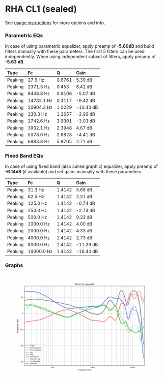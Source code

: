 # RHA CL1 (sealed)
See [usage instructions](https://github.com/jaakkopasanen/AutoEq#usage) for more options and info.

### Parametric EQs
In case of using parametric equalizer, apply preamp of **-5.60dB** and build filters manually
with these parameters. The first 5 filters can be used independently.
When using independent subset of filters, apply preamp of **-5.63 dB**.

| Type    | Fc         |      Q | Gain      |
|:--------|:-----------|:-------|:----------|
| Peaking | 27.6 Hz    | 0.6761 | 5.39 dB   |
| Peaking | 2371.3 Hz  | 0.453  | 6.41 dB   |
| Peaking | 8448.8 Hz  | 0.6106 | -5.07 dB  |
| Peaking | 14732.1 Hz | 0.3117 | -9.42 dB  |
| Peaking | 20904.3 Hz | 1.0229 | -10.43 dB |
| Peaking | 230.3 Hz   | 1.2657 | -2.96 dB  |
| Peaking | 2742.6 Hz  | 3.9301 | -3.03 dB  |
| Peaking | 3932.1 Hz  | 2.3948 | 4.67 dB   |
| Peaking | 5078.0 Hz  | 2.6828 | -4.41 dB  |
| Peaking | 6883.8 Hz  | 5.8705 | 2.71 dB   |

### Fixed Band EQs
In case of using fixed band (also called graphic) equalizer, apply preamp of **-6.14dB**
(if available) and set gains manually with these parameters.

| Type    | Fc         |      Q | Gain      |
|:--------|:-----------|:-------|:----------|
| Peaking | 31.3 Hz    | 1.4142 | 5.66 dB   |
| Peaking | 62.5 Hz    | 1.4142 | 2.31 dB   |
| Peaking | 125.0 Hz   | 1.4142 | -0.74 dB  |
| Peaking | 250.0 Hz   | 1.4142 | -2.73 dB  |
| Peaking | 500.0 Hz   | 1.4142 | 0.33 dB   |
| Peaking | 1000.0 Hz  | 1.4142 | 4.00 dB   |
| Peaking | 2000.0 Hz  | 1.4142 | 4.33 dB   |
| Peaking | 4000.0 Hz  | 1.4142 | 2.73 dB   |
| Peaking | 8000.0 Hz  | 1.4142 | -11.29 dB |
| Peaking | 16000.0 Hz | 1.4142 | -16.44 dB |

### Graphs
![](./RHA%20CL1%20(sealed).png)